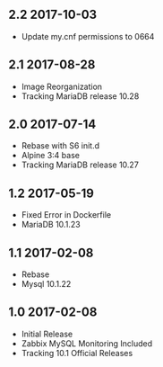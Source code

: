 ## 2.2 2017-10-03 <dave at tiredofit dot ca>

* Update my.cnf permissions to 0664

## 2.1 2017-08-28 <dave at tiredofit dot ca>

* Image Reorganization
* Tracking MariaDB release 10.28

## 2.0 2017-07-14 <dave at tiredofit dot ca>

* Rebase with S6 init.d
* Alpine 3:4 base
* Tracking MariaDB release 10.27 

## 1.2 2017-05-19 <dave at tiredofit dot ca>

* Fixed Error in Dockerfile
* MariaDB 10.1.23

## 1.1 2017-02-08 <dave at tiredofit dot ca>

* Rebase
* Mysql 10.1.22

## 1.0 2017-02-08 <dave at tiredofit dot ca>

* Initial Release
* Zabbix MySQL Monitoring Included
* Tracking 10.1 Official Releases
